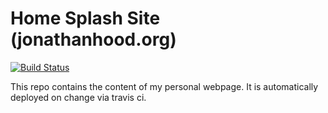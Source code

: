 
# Home Splash Site (jonathanhood.org)

[![Build Status](https://travis-ci.com/jonathanhood/home-splash-site.svg?branch=master)](https://travis-ci.com/jonathanhood/home-splash-site)

This repo contains the content of my personal webpage. It is automatically deployed on change via travis ci.

